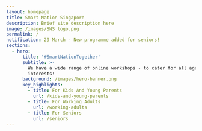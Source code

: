 ```yaml
---
layout: homepage
title: Smart Nation Singapore
description: Brief site description here
image: /images/SNS logo.png
permalink: /
notification: 29 March - New programme added for seniors!
sections:
  - hero:
      title: '#SmartNationTogether'
      subtitle: >-
        We have a wide range of online workshops - to cater for all ages and
        interests!
      background: /images/hero-banner.png
      key_highlights:
        - title: For Kids And Young Parents
          url: /kids-and-young-parents
        - title: For Working Adults
          url: /working-adults
        - title: For Seniors
          url: /seniors
---
```

